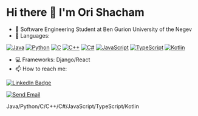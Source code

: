 # Hi there 👋 I'm Ori Shacham

- 🌱 Software Engineering Student at Ben Gurion University of the Negev
- :page_with_curl: Languages: 

[![Java](https://img.shields.io/badge/Java-ff69b4)](https://www.java.com/)
[![Python](https://img.shields.io/badge/Python-3776ab)](https://www.python.org/)
[![C](https://img.shields.io/badge/C-00599c)](https://en.wikipedia.org/wiki/C_(programming_language))
[![C++](https://img.shields.io/badge/C++-f34b7d)](https://en.wikipedia.org/wiki/C%2B%2B)
[![C#](https://img.shields.io/badge/C%23-178600)](https://docs.microsoft.com/en-us/dotnet/csharp/)
[![JavaScript](https://img.shields.io/badge/JavaScript-f7df1e)](https://developer.mozilla.org/en-US/docs/Web/JavaScript)
[![TypeScript](https://img.shields.io/badge/TypeScript-007acc)](https://www.typescriptlang.org/)
[![Kotlin](https://img.shields.io/badge/Kotlin-F18E33)](https://kotlinlang.org/)

- :computer: Frameworks: Django/React
- 📫 How to reach me: 
<div id="badges">
  <a href="https://www.linkedin.com/in/ori-shacham-5b995131/">
    <img src="https://img.shields.io/badge/LinkedIn-blue?style=for-the-badge&logo=linkedin&logoColor=white" alt="LinkedIn Badge"/>
  </a>
</div>

[![Send Email](https://img.shields.io/badge/Send%20Email-orishac@gmail.com-blue)](mailto:orishac@gmail.com)

Java/Python/C/C++/C#/JavaScript/TypeScript/Kotlin
